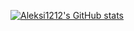 [![Aleksi1212's GitHub stats](https://github-readme-stats.vercel.app/api?username=aleksi1212)](https://github.com/anuraghazra/github-readme-stats)
